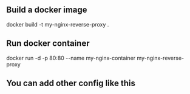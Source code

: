 ## Build a docker image

docker build -t my-nginx-reverse-proxy .


## Run docker container

docker run -d -p 80:80 --name my-nginx-container my-nginx-reverse-proxy


## You can add other config like this

